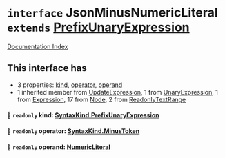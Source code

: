 # `interface` JsonMinusNumericLiteral `extends` [PrefixUnaryExpression](../interface.PrefixUnaryExpression/README.md)

[Documentation Index](../README.md)

## This interface has

- 3 properties:
[kind](#-readonly-kind-syntaxkindprefixunaryexpression),
[operator](#-readonly-operator-syntaxkindminustoken),
[operand](#-readonly-operand-numericliteral)
- 1 inherited member from [UpdateExpression](../interface.UpdateExpression/README.md), 1 from [UnaryExpression](../interface.UnaryExpression/README.md), 1 from [Expression](../interface.Expression/README.md), 17 from [Node](../interface.Node/README.md), 2 from [ReadonlyTextRange](../interface.ReadonlyTextRange/README.md)


#### 📄 `readonly` kind: [SyntaxKind.PrefixUnaryExpression](../enum.SyntaxKind/README.md#prefixunaryexpression--224)



#### 📄 `readonly` operator: [SyntaxKind.MinusToken](../enum.SyntaxKind/README.md#minustoken--41)



#### 📄 `readonly` operand: [NumericLiteral](../interface.NumericLiteral/README.md)




